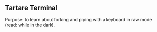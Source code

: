 ## Tartare Terminal
Purpose: to learn about forking and piping with a keyboard in raw mode (read: while in the dark).
